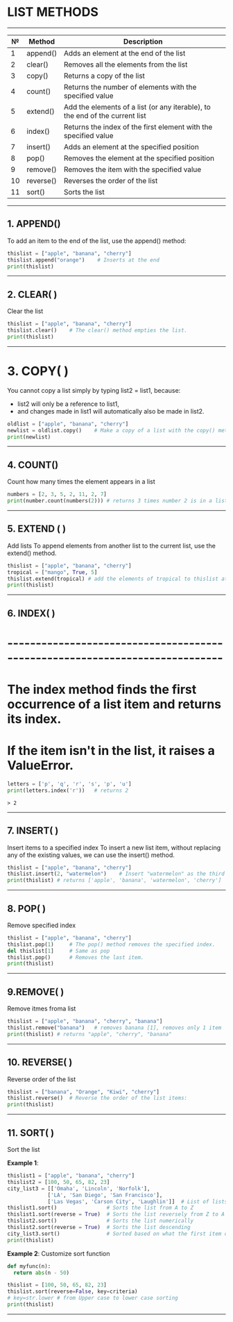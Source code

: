# LIST METHODS


---


|№ |  Method   | Description                                                                  |
|--|-----------|------------------------------------------------------------------------------|
|1 | append()	 | Adds an element at the end of the list                                       |
|2 | clear()	 | Removes all the elements from the list                                       |
|3 | copy()	   | Returns a copy of the list                                                   |
|4 | count()	 | Returns the number of elements with the specified value                      |
|5 | extend()	 | Add the elements of a list (or any iterable), to the end of the current list |
|6 | index()	 | Returns the index of the first element with the specified value              |
|7 | insert()  | Adds an element at the specified position                                    |
|8 | pop()	   | Removes the element at the specified position                                |
|9 | remove()	 | Removes the item with the specified value                                    |
|10| reverse() | Reverses the order of the list                                               |
|11| sort()	   | Sorts the list                                                               |


---


## 1. APPEND()

To add an item to the end of the list, use the append() method:

```python
thislist = ["apple", "banana", "cherry"]
thislist.append("orange")    # Inserts at the end
print(thislist)
```


---


## 2. CLEAR( )

Clear the list

```python
thislist = ["apple", "banana", "cherry"]
thislist.clear()    # The clear() method empties the list.
print(thislist)
```


---


# 3. COPY( )

You cannot copy a list simply by typing list2 = list1, because:
- list2 will only be a reference to list1,
- and changes made in list1 will automatically also be made in list2.

```python
oldlist = ["apple", "banana", "cherry"]
newlist = oldlist.copy()    # Make a copy of a list with the copy() method:
print(newlist)
```


---


## 4. COUNT()

Count how many times the element appears in a list

```python
numbers = [2, 3, 5, 2, 11, 2, 7]
print(number.count(numbers(2))) # returns 3 times number 2 is in a list
```


---


## 5. EXTEND ( )

Add lists
To append elements from another list to the current list, use the extend() method.

```python
thislist = ["apple", "banana", "cherry"]
tropical = ["mango", True, 5]
thislist.extend(tropical) # add the elements of tropical to thislist at the end
print(thislist)
```


---


## 6. INDEX( )
# ----------------------------------------------------------------------------
# The index method finds the first occurrence of a list item and returns its index.
# If the item isn't in the list, it raises a ValueError.

```python
letters = ['p', 'q', 'r', 's', 'p', 'u']
print(letters.index('r'))   # returns 2
```
```
> 2
```


---


## 7. INSERT( )
Insert items to a specified index
To insert a new list item, without replacing any of the existing values, we can use the insert() method.

```python
thislist = ["apple", "banana", "cherry"]
thislist.insert(2, "watermelon")    # Insert "watermelon" as the third item:
print(thislist) # returns ['apple', 'banana', 'watermelon', 'cherry']
```


---


## 8. POP( )

Remove specified index

```python
thislist = ["apple", "banana", "cherry"]
thislist.pop(1)     # The pop() method removes the specified index.
del thislist[1]     # Same as pop
thislist.pop()      # Removes the last item.
print(thislist)
```


---


## 9.REMOVE( )

Remove itmes froma list

```python
thislist = ["apple", "banana", "cherry", "banana"]
thislist.remove("banana")   # removes banana [1], removes only 1 item
print(thislist) # returns "apple", "cherry", "banana"
```


---


## 10. REVERSE( )

Reverse order of the list

```python
thislist = ["banana", "Orange", "Kiwi", "cherry"]
thislist.reverse()  # Reverse the order of the list items:
print(thislist)
```


---


## 11. SORT( )

Sort the list

**Example 1**:
```python
thislist1 = ["apple", "banana", "cherry"]
thislist2 = [100, 50, 65, 82, 23]
city_list3 = [['Omaha', 'Lincoln', 'Norfolk'],
             ['LA', 'San Diego', 'San Francisco'],
             ['Las Vegas', 'Carson City', 'Laughlin']]  # List of lists
thislist1.sort()                # Sorts the list from A to Z
thislist1.sort(reverse = True)  # Sorts the list reversely from Z to A
thislist2.sort()                # Sorts the list numerically
thislist2.sort(reverse = True)  # Sorts the list descending
city_list3.sort()               # Sorted based on what the first item of every list is
print(thislist)
```


**Example 2**: Customize sort function
```python
def myfunc(n):
  return abs(n - 50)

thislist = [100, 50, 65, 82, 23]
thislist.sort(reverse=False, key=criteria)
# key=str.lower # from Upper case to lower case sorting
print(thislist)
```


---
